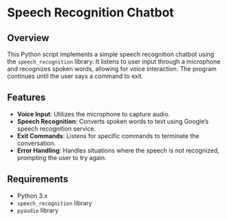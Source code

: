 # Speech Recognition Chatbot

## Overview
This Python script implements a simple speech recognition chatbot using the `speech_recognition` library. It listens to user input through a microphone and recognizes spoken words, allowing for voice interaction. The program continues until the user says a command to exit.

## Features
- **Voice Input**: Utilizes the microphone to capture audio.
- **Speech Recognition**: Converts spoken words to text using Google’s speech recognition service.
- **Exit Commands**: Listens for specific commands to terminate the conversation.
- **Error Handling**: Handles situations where the speech is not recognized, prompting the user to try again.

## Requirements
- Python 3.x
- `speech_recognition` library
- `pyaudio` library
